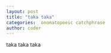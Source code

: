 ```yaml
---
layout: post
title: "taka taka"
categories:  onomatopoeic catchphrase
author: coder
---
```

taka taka taka
